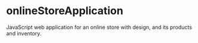 # onlineStoreApplication
JavaScript web application for an online store with design, and its products and inventory.
